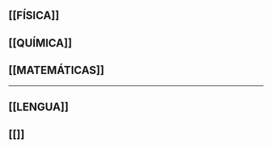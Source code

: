 
## [[FÍSICA]]

## [[QUÍMICA]]

## [[MATEMÁTICAS]]

________________________

## [[LENGUA]]

## [[]]